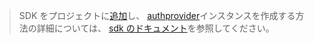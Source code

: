 <!-- markdownlint-disable MD041-->

> SDK をプロジェクトに[追加](https://docs.microsoft.com/en-us/graph/sdks/sdk-installation)し、 [authprovider](https://docs.microsoft.com/en-us/graph/sdks/choose-authentication-providers)インスタンスを作成する方法の詳細については、 [sdk のドキュメント](https://docs.microsoft.com/en-us/graph/sdks/sdks-overview)を参照してください。
